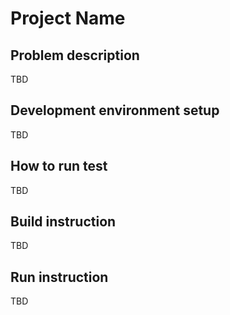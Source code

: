 # Project Name

## Problem description

TBD

## Development environment setup

TBD

## How to run test

TBD

## Build instruction

TBD

## Run instruction

TBD
